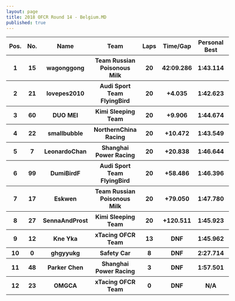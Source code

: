 ```yaml
---
layout: page
title: 2018 OFCR Round 14 - Belgium.MD
published: true
---
```


<font size="2">
<table style="width:120%">
	<tr>
		<th>Pos.</th>
		<th>No.</th>
		<th>Name</th>
		<th>Team</th>
		<th>Laps</th>
		<th>Time/Gap</th>
		<th>Personal Best</th>
		<th>Position Diff</th>
	</tr>
	<tr>
		<th>1</th>
		<th>15</th>
		<th>wagonggong</th>
		<th>Team Russian Poisonous Milk</th>
		<th>20</th>
		<th>42:09.286</th>
		<th>1:43.114</th>
		<th>0</th>
	</tr>
	<tr>
		<th>2</th>
		<th>21</th>
		<th>lovepes2010</th>
		<th>Audi Sport Team FlyingBird</th>
		<th>20</th>
		<th>+4.035</th>
		<th>1:42.623</th>
		<th>0</th>
	</tr>
	<tr>
		<th>3</th>
		<th>60</th>
		<th>DUO MEI</th>
		<th>Kimi Sleeping Team</th>
		<th>20</th>
		<th>+9.906</th>
		<th>1:44.674</th>
		<th>+1</th>
	</tr>
	<tr>
		<th>4</th>
		<th>22</th>
		<th>smallbubble</th>
		<th>NorthernChina Racing</th>
		<th>20</th>
		<th>+10.472</th>
		<th>1:43.549</th>
		<th>+1</th>
	</tr>
	<tr>
		<th>5</th>
		<th>7</th>
		<th>LeonardoChan</th>
		<th>Shanghai Power Racing</th>
		<th>20</th>
		<th>+20.838</th>
		<th>1:46.644</th>
		<th>+6</th>
	</tr>
	<tr>
		<th>6</th>
		<th>99</th>
		<th>DumiBirdF</th>
		<th>Audi Sport Team FlyingBird</th>
		<th>20</th>
		<th>+58.486</th>
		<th>1:46.396</th>
		<th>0</th>
	</tr>
	<tr>
		<th>7</th>
		<th>17</th>
		<th>Eskwen</th>
		<th>Team Russian Poisonous Milk</th>
		<th>20</th>
		<th>+79.050</th>
		<th>1:47.780</th>
		<th>+1</th>
	</tr>
	<tr>
		<th>8</th>
		<th>27</th>
		<th>SennaAndProst</th>
		<th>Kimi Sleeping Team</th>
		<th>20</th>
		<th>+120.511</th>
		<th>1:45.923</th>
		<th>+1</th>
	</tr>
	<tr>
		<th>9</th>
		<th>12</th>
		<th>Kne Yka</th>
		<th>xTacing OFCR Team</th>
		<th>13</th>
		<th>DNF</th>
		<th>1:45.962</th>
		<th>-2</th>
	</tr>
	<tr>
		<th>10</th>
		<th>0</th>
		<th>ghgyyukg</th>
		<th>Safety Car</th>
		<th>8</th>
		<th>DNF</th>
		<th>2:27.714</th>
		<th>+2</th>
	</tr>
	<tr>
		<th>11</th>
		<th>48</th>
		<th>Parker Chen</th>
		<th>Shanghai Power Racing</th>
		<th>3</th>
		<th>DNF</th>
		<th>1:57.501</th>
		<th>-1</th>
	</tr>
	<tr>
		<th>12</th>
		<th>23</th>
		<th>OMGCA</th>
		<th>xTacing OFCR Team</th>
		<th>0</th>
		<th>DNF</th>
		<th>N/A</th>
		<th>-9</th>
	</tr>
</table>
</font>